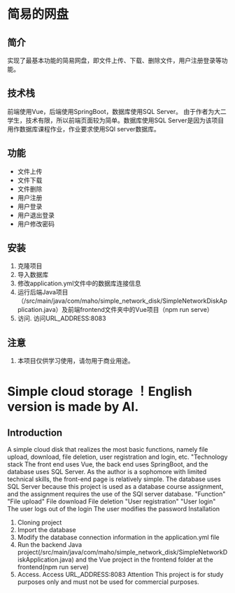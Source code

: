 简易的网盘
===
## 简介
实现了最基本功能的简易网盘，即文件上传、下载、删除文件，用户注册登录等功能。
## 技术栈
前端使用Vue，后端使用SpringBoot，数据库使用SQL Server。
由于作者为大二学生，技术有限，所以前端页面较为简单。数据库使用SQL Server是因为该项目用作数据库课程作业，作业要求使用SQl server数据库。
## 功能
- 文件上传
- 文件下载
- 文件删除
- 用户注册
- 用户登录
- 用户退出登录
- 用户修改密码
## 安装
1. 克隆项目
2. 导入数据库
3. 修改application.yml文件中的数据库连接信息
4. 运行后端Java项目（/src/main/java/com/maho/simple_network_disk/SimpleNetworkDiskApplication.java）及前端frontend文件夹中的Vue项目（npm run serve）
5. 访问. 访问URL_ADDRESS:8083
## 注意
1. 本项目仅供学习使用，请勿用于商业用途。

Simple cloud storage
！English version is made by AI.
=
## Introduction
A simple cloud disk that realizes the most basic functions, namely file upload, download, file deletion, user registration and login, etc.
"Technology stack
The front end uses Vue, the back end uses SpringBoot, and the database uses SQL Server.
As the author is a sophomore with limited technical skills, the front-end page is relatively simple. The database uses SQL Server because this project is used as a database course assignment, and the assignment requires the use of the SQl server database.
"Function"
"File upload"
File download
File deletion
"User registration"
"User login"
The user logs out of the login
The user modifies the password
Installation
1. Cloning project
2. Import the database
3. Modify the database connection information in the application.yml file
4. Run the backend Java project(/src/main/java/com/maho/simple_network_disk/SimpleNetworkDiskApplication.java) and the Vue project in the frontend folder at the frontend(npm run serve)
5. Access. Access URL_ADDRESS:8083
Attention
This project is for study purposes only and must not be used for commercial purposes.
